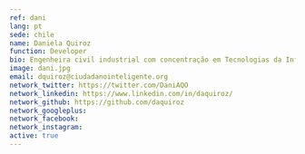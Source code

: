 ```yaml
---
ref: dani
lang: pt
sede: chile
name: Daniela Quiroz
function: Developer
bio: Engenheira civil industrial com concentração em Tecnologias da Informação pela U. Católica de Chile. Desenvolvedora de tecnologia cívica, feminista, vegana e montanhista.
image: dani.jpg
email: dquiroz@ciudadanointeligente.org
network_twitter: https://twitter.com/DaniAQO
network_linkedin: https://www.linkedin.com/in/daquiroz/
network_github: https://github.com/daquiroz
network_googleplus:
network_facebook:
network_instagram:
active: true
---
```

